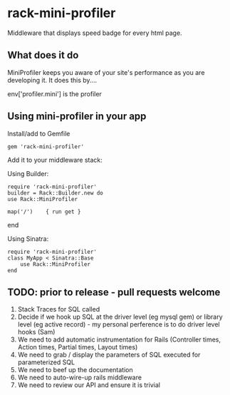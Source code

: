 # rack-mini-profiler

Middleware that displays speed badge for every html page.

## What does it do

MiniProfiler keeps you aware of your site's performance as you are developing it.
It does this by....

env['profiler.mini'] is the profiler 
## Using mini-profiler in your app

Install/add to Gemfile

	gem 'rack-mini-profiler'

Add it to your middleware stack:

Using Builder:

	require 'rack-mini-profiler'
	builder = Rack::Builder.new do
  	use Rack::MiniProfiler

  	map('/')    { run get }
  end

Using Sinatra:

	require 'rack-mini-profiler'
	class MyApp < Sinatra::Base
		use Rack::MiniProfiler
	end

## TODO: prior to release - pull requests welcome

1. Stack Traces for SQL called
2. Decide if we hook up SQL at the driver level (eg mysql gem) or library level (eg active record) - my personal perference is to do driver level hooks (Sam)
3. We need to add automatic instrumentation for Rails (Controller times, Action times, Partial times, Layout times)
4. We need to grab / display the parameters of SQL executed for parameterized SQL 
5. We need to beef up the documentation 
6. We need to auto-wire-up rails middleware 
7. We need to review our API and ensure it is trivial

